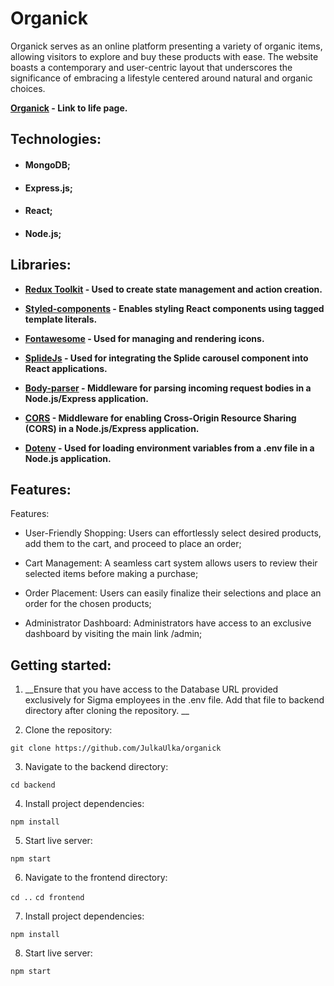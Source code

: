 # Organick

Organick serves as an online platform presenting a variety of organic items, allowing visitors to explore and buy these products with ease. The website boasts a contemporary and user-centric layout that underscores the significance of embracing a lifestyle centered around natural and organic choices.

**[Organick](http://44.218.213.24/) - Link to life page.**

## Technologies:

- #### MongoDB;
- #### Express.js;
- #### React;
- #### Node.js;

## Libraries:

+ **[Redux Toolkit]() - Used to create state management and action creation.**
+ **[Styled-components]() - Enables styling React components using tagged template literals.**
+ **[Fontawesome]() - Used for managing and rendering icons.**
+ **[SplideJs]() - Used for integrating the Splide carousel component into React applications.**

+ **[Body-parser]() - Middleware for parsing incoming request bodies in a Node.js/Express application.**
+ **[CORS]() - Middleware for enabling Cross-Origin Resource Sharing (CORS) in a Node.js/Express application.**
+ **[Dotenv]() - Used for loading environment variables from a .env file in a Node.js application.**


## Features:


Features:

- User-Friendly Shopping: Users can effortlessly select desired products, add them to the cart, and proceed to place an order;

- Cart Management: A seamless cart system allows users to review their selected items before making a purchase;

- Order Placement: Users can easily finalize their selections and place an order for the chosen products;

- Administrator Dashboard: Administrators have access to an exclusive dashboard by visiting the main link /admin;


## Getting started:

1. __Ensure that you have access to the Database URL provided exclusively for Sigma employees in the .env file. Add that file to backend directory after cloning the repository. __

2. Clone the repository:

```git clone https://github.com/JulkaUlka/organick```

3. Navigate to the backend directory:

```cd backend```

4. Install project dependencies:

```npm install```

5. Start live server:

```npm start```

6. Navigate to the frontend directory:

```cd ..``` 
```cd frontend```

7. Install project dependencies:

```npm install```

8. Start live server:

```npm start```


